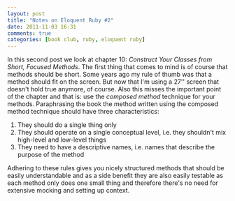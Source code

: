 ```yaml
---
layout: post
title: "Notes on Eloquent Ruby #2"
date: 2011-11-03 16:31
comments: true
categories: [book club, ruby, eloquent ruby]
---
```

In this second post we look at chapter 10: *Construct Your Classes from Short, Focused Methods*. The first thing that comes to mind is of course that methods should be short. Some years ago my rule of thumb was that a method should fit on the screen. But now that I'm using a 27'' screen that doesn't hold true anymore, of course. Also this misses the important point of the chapter and that is: use the *composed method* technique for your methods. Paraphrasing the book the method written using the composed method technique should have three characteristics:

1. They should do a single thing only
1. They should operate on a single conceptual level, i.e. they shouldn't mix high-level and low-level things
1. They need to have a descriptive names, i.e. names that describe the purpose of the method

Adhering to these rules gives you nicely structured methods that should be easily understandable and as a side benefit they are also easily testable as each method only does one small thing and therefore there's no need for extensive mocking and setting up context.
